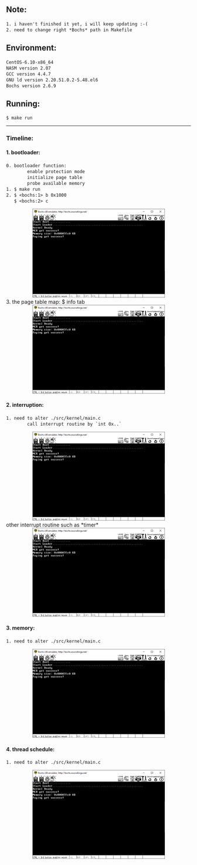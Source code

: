 

## Note:
	1. i haven't finished it yet, i will keep updating :-(
	2. need to change right *Bochs* path in Makefile

## Environment:
	CentOS-6.10-x86_64
	NASM version 2.07
	GCC version 4.4.7
	GNU ld version 2.20.51.0.2-5.48.el6
	Bochs version 2.6.9

## Running:
	$ make run

****
### Timeline:
#### 1. bootloader:
	0. bootloader function:
			enable protection mode
			initialize page table
			probe available memory
	1. $ make run
	2. $ <bochs:1> b 0x1000
	   $ <bochs:2> c  
<div align="center"><img  src="images/bootloader.png" style="zoom:50%" /></div>  
	3. the page table map:
	   $ <bochs:3> info tab  
<div align="center"><img  src="images/bootloader.png" style="zoom:50%" /></div>  
	
#### 2. interruption:
	1. need to alter ./src/kernel/main.c
			call interrupt routine by `int 0x..`  
<div align="center"><img  src="images/bootloader.png" style="zoom:50%" /></div>  
			other interrupt routine such as *timer*  
<div align="center"><img  src="images/bootloader.png" style="zoom:50%" /></div>  

#### 3. memory:
	1. need to alter ./src/kernel/main.c  
<div align="center"><img  src="images/bootloader.png" style="zoom:50%" /></div>  

#### 4. thread schedule:
	1. need to alter ./src/kernel/main.c  
<div align="center"><img  src="images/bootloader.png" style="zoom:50%" /></div>  